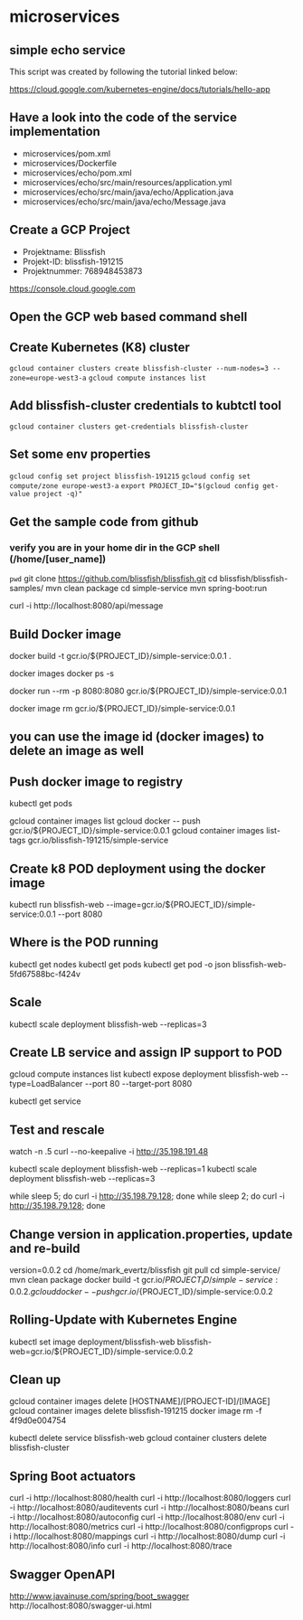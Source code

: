 # microservices
## simple echo service
This script was created by following the tutorial linked below:

https://cloud.google.com/kubernetes-engine/docs/tutorials/hello-app

## Have a look into the code of the service implementation
* microservices/pom.xml
* microservices/Dockerfile
* microservices/echo/pom.xml
* microservices/echo/src/main/resources/application.yml
* microservices/echo/src/main/java/echo/Application.java
* microservices/echo/src/main/java/echo/Message.java

## Create a GCP Project
* Projektname: Blissfish
* Projekt-ID: blissfish-191215
* Projektnummer: 768948453873

https://console.cloud.google.com
## Open the GCP web based command shell

## Create Kubernetes (K8) cluster
`gcloud container clusters create blissfish-cluster --num-nodes=3 --zone=europe-west3-a`
`gcloud compute instances list`

## Add blissfish-cluster credentials to kubtctl tool 
`gcloud container clusters get-credentials blissfish-cluster`

## Set some env properties
`gcloud config set project blissfish-191215`
`gcloud config set compute/zone europe-west3-a`
`export PROJECT_ID="$(gcloud config get-value project -q)"`

## Get the sample code from github
### verify you are in your home dir in the GCP shell (/home/[user_name])
`pwd` git clone https://github.com/blissfish/blissfish.git
cd blissfish/blissfish-samples/
mvn clean package 
cd simple-service
mvn spring-boot:run

curl -i http://localhost:8080/api/message


## Build Docker image

docker build -t gcr.io/${PROJECT_ID}/simple-service:0.0.1 .

docker images
docker ps -s

docker run --rm -p 8080:8080 gcr.io/${PROJECT_ID}/simple-service:0.0.1

docker image rm gcr.io/${PROJECT_ID}/simple-service:0.0.1
## you can use the image id (docker images) to delete an image as well






## Push docker image to registry

kubectl get pods

gcloud container images list
gcloud docker -- push gcr.io/${PROJECT_ID}/simple-service:0.0.1
gcloud container images list-tags gcr.io/blissfish-191215/simple-service


## Create k8 POD deployment using the docker image

kubectl run blissfish-web --image=gcr.io/${PROJECT_ID}/simple-service:0.0.1 --port 8080


## Where is the POD running

kubectl get nodes
kubectl get pods 
kubectl get pod -o json blissfish-web-5fd67588bc-f424v


## Scale

kubectl scale deployment blissfish-web --replicas=3


## Create LB service and assign IP support to POD

gcloud compute instances list
kubectl expose deployment blissfish-web --type=LoadBalancer --port 80 --target-port 8080

kubectl get service


## Test and rescale


watch -n .5 curl --no-keepalive -i http://35.198.191.48

kubectl scale deployment blissfish-web --replicas=1
kubectl scale deployment blissfish-web --replicas=3


while sleep 5; do curl -i http://35.198.79.128; done
while sleep 2; do curl -i http://35.198.79.128; done


## Change version in application.properties, update and re-build

version=0.0.2
cd /home/mark_evertz/blissfish
git pull
cd simple-service/
mvn clean package
docker build -t gcr.io/${PROJECT_ID}/simple-service:0.0.2 .
gcloud docker -- push gcr.io/${PROJECT_ID}/simple-service:0.0.2


## Rolling-Update with Kubernetes Engine

kubectl set image deployment/blissfish-web blissfish-web=gcr.io/${PROJECT_ID}/simple-service:0.0.2


## Clean up

gcloud container images delete [HOSTNAME]/[PROJECT-ID]/[IMAGE]
gcloud container images delete blissfish-191215
docker image rm -f 4f9d0e004754

kubectl delete service blissfish-web
gcloud container clusters delete blissfish-cluster


## Spring Boot actuators


curl -i http://localhost:8080/health
curl -i http://localhost:8080/loggers
curl -i http://localhost:8080/auditevents
curl -i http://localhost:8080/beans
curl -i http://localhost:8080/autoconfig
curl -i http://localhost:8080/env
curl -i http://localhost:8080/metrics
curl -i http://localhost:8080/configprops
curl -i http://localhost:8080/mappings
curl -i http://localhost:8080/dump
curl -i http://localhost:8080/info
curl -i http://localhost:8080/trace

## Swagger OpenAPI


http://www.javainuse.com/spring/boot_swagger
http://localhost:8080/swagger-ui.html
